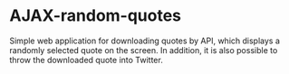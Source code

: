 # AJAX-random-quotes

Simple web application for downloading quotes by API, which displays a randomly selected quote on the screen. In addition, it is also possible to throw the downloaded quote into Twitter. 
